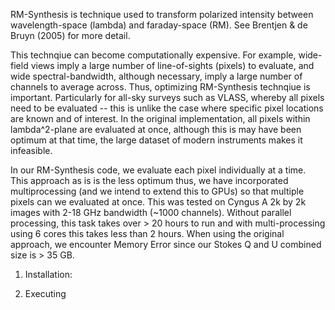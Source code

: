 RM-Synthesis is technique used to transform polarized intensity between wavelength-space (lambda) and faraday-space (RM). See Brentjen & de Bruyn (2005) for more detail. 

This technqiue can become computationally expensive. For example, wide-field views imply a large number of line-of-sights (pixels) to evaluate, and wide spectral-bandwidth, although necessary, imply a large number of channels to average across. Thus, optimizing RM-Synthesis technqiue is important. Particularly for all-sky surveys such as VLASS, whereby all pixels need to be evaluated -- this is unlike the case where specific pixel locations are known and of interest.
In the original implementation, all pixels within lambda^2-plane are evaluated at once, although this is may have been optimum at that time, the large dataset of modern instruments makes it infeasible.

In our RM-Synthesis code, we evaluate each pixel individually at a time. This approach as is is the less optimum thus, we have incorporated multiprocessing (and we intend to extend this to GPUs) so that multiple pixels can we evaluated at once. This was tested on Cyngus A 2k by 2k images with 2-18 GHz bandwidth (~1000 channels). Without parallel processing, this task takes over > 20 hours to run and with multi-processing using 6 cores this takes less than 2 hours. When using the original approach, we encounter Memory Error since our Stokes Q and U combined size is > 35 GB. 

1. Installation:







2. Executing

